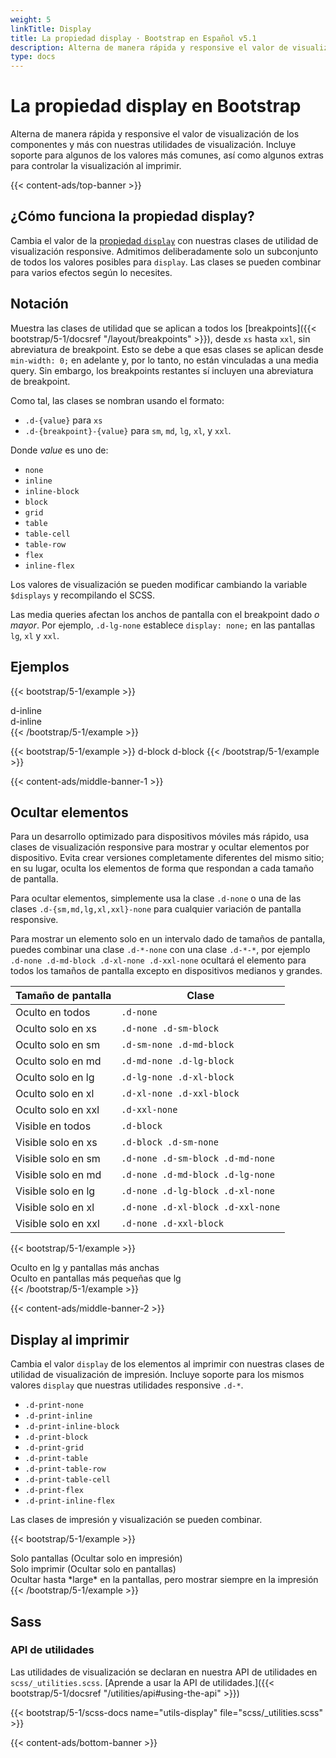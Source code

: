 ```yaml
---
weight: 5
linkTitle: Display
title: La propiedad display · Bootstrap en Español v5.1
description: Alterna de manera rápida y responsive el valor de visualización de los componentes y más con nuestras utilidades de visualización. Incluye soporte para algunos de los valores más comunes, así como algunos extras para controlar la visualización al imprimir.
type: docs
---
```


# La propiedad display en Bootstrap

Alterna de manera rápida y responsive el valor de visualización de los componentes y más con nuestras utilidades de visualización. Incluye soporte para algunos de los valores más comunes, así como algunos extras para controlar la visualización al imprimir.

{{< content-ads/top-banner >}}

## ¿Cómo funciona la propiedad display?

Cambia el valor de la [propiedad `display`](https://developer.mozilla.org/en-US/docs/Web/CSS/display) con nuestras clases de utilidad de visualización responsive. Admitimos deliberadamente solo un subconjunto de todos los valores posibles para `display`. Las clases se pueden combinar para varios efectos según lo necesites.

## Notación

Muestra las clases de utilidad que se aplican a todos los [breakpoints]({{< bootstrap/5-1/docsref "/layout/breakpoints" >}}), desde `xs` hasta `xxl`, sin abreviatura de breakpoint. Esto se debe a que esas clases se aplican desde `min-width: 0;` en adelante y, por lo tanto, no están vinculadas a una media query. Sin embargo, los breakpoints restantes sí incluyen una abreviatura de breakpoint.

Como tal, las clases se nombran usando el formato:

- `.d-{value}` para `xs`
- `.d-{breakpoint}-{value}` para `sm`, `md`, `lg`, `xl`, y `xxl`.

Donde *value* es uno de:

- `none`
- `inline`
- `inline-block`
- `block`
- `grid`
- `table`
- `table-cell`
- `table-row`
- `flex`
- `inline-flex`

Los valores de visualización se pueden modificar cambiando la variable `$displays` y recompilando el SCSS.

Las media queries afectan los anchos de pantalla con el breakpoint dado *o mayor*. Por ejemplo, `.d-lg-none` establece `display: none;` en las pantallas `lg`, `xl` y `xxl`.

## Ejemplos

{{< bootstrap/5-1/example >}}
<div class="d-inline p-2 bg-primary text-white">d-inline</div>
<div class="d-inline p-2 bg-dark text-white">d-inline</div>
{{< /bootstrap/5-1/example >}}

{{< bootstrap/5-1/example >}}
<span class="d-block p-2 bg-primary text-white">d-block</span>
<span class="d-block p-2 bg-dark text-white">d-block</span>
{{< /bootstrap/5-1/example >}}

{{< content-ads/middle-banner-1 >}}

## Ocultar elementos

Para un desarrollo optimizado para dispositivos móviles más rápido, usa clases de visualización responsive para mostrar y ocultar elementos por dispositivo. Evita crear versiones completamente diferentes del mismo sitio; en su lugar, oculta los elementos de forma que respondan a cada tamaño de pantalla.

Para ocultar elementos, simplemente usa la clase `.d-none` o una de las clases `.d-{sm,md,lg,xl,xxl}-none` para cualquier variación de pantalla responsive.

Para mostrar un elemento solo en un intervalo dado de tamaños de pantalla, puedes combinar una clase `.d-*-none` con una clase `.d-*-*`, por ejemplo `.d-none .d-md-block .d-xl-none .d-xxl-none` ocultará el elemento para todos los tamaños de pantalla excepto en dispositivos medianos y grandes.

<table class="table">
  <thead>
    <tr>
      <th>Tamaño de pantalla</th>
      <th>Clase</th>
    </tr>
  </thead>
  <tbody>
    <tr>
      <td>Oculto en todos</td>
      <td><code>.d-none</code></td>
    </tr>
    <tr>
      <td>Oculto solo en xs</td>
      <td><code>.d-none .d-sm-block</code></td>
    </tr>
    <tr>
      <td>Oculto solo en sm</td>
      <td><code>.d-sm-none .d-md-block</code></td>
    </tr>
    <tr>
      <td>Oculto solo en md</td>
      <td><code>.d-md-none .d-lg-block</code></td>
    </tr>
    <tr>
      <td>Oculto solo en lg</td>
      <td><code>.d-lg-none .d-xl-block</code></td>
    </tr>
    <tr>
      <td>Oculto solo en xl</td>
      <td><code>.d-xl-none .d-xxl-block</code></td>
    </tr>
    <tr>
      <td>Oculto solo en xxl</td>
      <td><code>.d-xxl-none</code></td>
    </tr>
    <tr>
      <td>Visible en todos</td>
      <td><code>.d-block</code></td>
    </tr>
    <tr>
      <td>Visible solo en xs</td>
      <td><code>.d-block .d-sm-none</code></td>
    </tr>
    <tr>
      <td>Visible solo en sm</td>
      <td><code>.d-none .d-sm-block .d-md-none</code></td>
    </tr>
    <tr>
      <td>Visible solo en md</td>
      <td><code>.d-none .d-md-block .d-lg-none</code></td>
    </tr>
    <tr>
      <td>Visible solo en lg</td>
      <td><code>.d-none .d-lg-block .d-xl-none</code></td>
    </tr>
    <tr>
      <td>Visible solo en xl</td>
      <td><code>.d-none .d-xl-block .d-xxl-none</code></td>
    </tr>
    <tr>
      <td>Visible solo en xxl</td>
      <td><code>.d-none .d-xxl-block</code></td>
    </tr>
  </tbody>
</table>

{{< bootstrap/5-1/example >}}
<div class="d-lg-none">Oculto en lg y pantallas más anchas</div>
<div class="d-none d-lg-block">Oculto en pantallas más pequeñas que lg</div>
{{< /bootstrap/5-1/example >}}

{{< content-ads/middle-banner-2 >}}

## Display al imprimir

Cambia el valor `display` de los elementos al imprimir con nuestras clases de utilidad de visualización de impresión. Incluye soporte para los mismos valores `display` que nuestras utilidades responsive `.d-*`.

- `.d-print-none`
- `.d-print-inline`
- `.d-print-inline-block`
- `.d-print-block`
- `.d-print-grid`
- `.d-print-table`
- `.d-print-table-row`
- `.d-print-table-cell`
- `.d-print-flex`
- `.d-print-inline-flex`

Las clases de impresión y visualización se pueden combinar.

{{< bootstrap/5-1/example >}}
<div class="d-print-none">Solo pantallas (Ocultar solo en impresión)</div>
<div class="d-none d-print-block">Solo imprimir (Ocultar solo en pantallas)</div>
<div class="d-none d-lg-block d-print-block">Ocultar hasta *large* en la pantallas, pero mostrar siempre en la impresión</div>
{{< /bootstrap/5-1/example >}}

## Sass

### API de utilidades

Las utilidades de visualización se declaran en nuestra API de utilidades en `scss/_utilities.scss`. [Aprende a usar la API de utilidades.]({{< bootstrap/5-1/docsref "/utilities/api#using-the-api" >}})

{{< bootstrap/5-1/scss-docs name="utils-display" file="scss/_utilities.scss" >}}

{{< content-ads/bottom-banner >}}